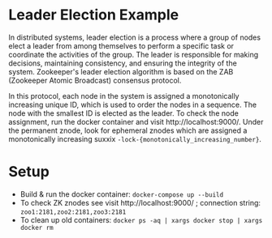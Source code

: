 # Leader Election Example

In distributed systems, leader election is a process where a group of nodes elect a leader from among themselves to
perform a specific task or coordinate the activities of the group. The leader is responsible for making decisions,
maintaining consistency, and ensuring the integrity of the system. Zookeeper's leader election algorithm is based on the
ZAB (Zookeeper Atomic Broadcast) consensus protocol.

In this protocol, each node in the system is assigned a monotonically increasing unique ID, which is used to order the
nodes in a sequence. The node with the smallest ID is elected as the leader. To check the node assignment, run the
docker container and visit http://localhost:9000/. Under the permanent znode, look
for ephemeral znodes which are assigned a monotonically increasing suxxix `-lock-{monotonically_increasing_number}`.

# Setup

- Build & run the docker container:
  ```docker-compose up --build```
- To check ZK znodes see visit http://localhost:9000/ ; connection string: `zoo1:2181,zoo2:2181,zoo3:2181`
- To clean up old containers: ``docker ps -aq | xargs docker stop | xargs docker rm``

